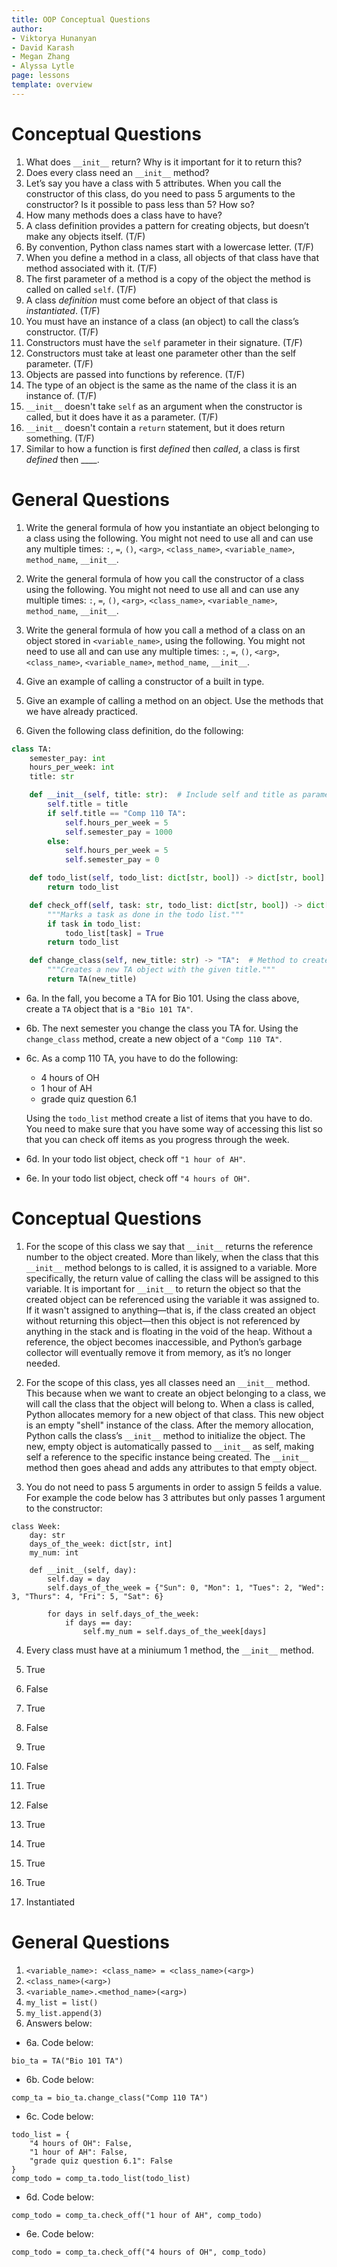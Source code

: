 ```yaml
---
title: OOP Conceptual Questions
author:
- Viktorya Hunanyan
- David Karash
- Megan Zhang
- Alyssa Lytle
page: lessons
template: overview
---
```


# Conceptual Questions
1. What does `__init__` return? Why is it important for it to return this? 
2. Does every class need an `__init__` method? 
3. Let’s say you have a class with 5 attributes. When you call the constructor of this class, do you need to pass 5 arguments to the constructor? Is it possible to pass less than 5? How so? 
4. How many methods does a class have to have? 
5. A class definition provides a pattern for creating objects, but doesn’t make any objects itself. (T/F)
6. By convention, Python class names start with a lowercase letter. (T/F)
7. When you define a method in a class, all objects of that class have that method associated with it. (T/F)
8. The first parameter of a method is a copy of the object the method is called on called `self`. (T/F)
9. A class *definition* must come before an object of that class is *instantiated*. (T/F)
10. You must have an instance of a class (an object) to call the class’s constructor. (T/F)
11. Constructors must have the `self` parameter in their signature. (T/F)
12. Constructors must take at least one parameter other than the self parameter. (T/F)
13. Objects are passed into functions by reference. (T/F)
14. The type of an object is the same as the name of the class it is an instance of. (T/F)
15. `__init__` doesn't take `self` as an argument when the constructor is called, but it does have it as a parameter. (T/F)
16. `__init__` doesn't contain a `return` statement, but it does return something. (T/F)
17. Similar to how a function is first *defined* then *called*, a class is first *defined* then ____.

# General Questions

1. Write the general formula of how you instantiate an object belonging to a class using the following. You might not need to use all and can use any multiple times: `:`, `=`, `()`, `<arg>`, `<class_name>`, `<variable_name>`,  `method_name`, `__init__`. 

2. Write the general formula of how you call the constructor of a class using the following. You might not need to use all and can use any multiple times: `:`, `=`, `()`, `<arg>`, `<class_name>`, `<variable_name>`, `method_name`, `__init__`.  

3. Write the general formula of how you call a method of a class on an object stored in `<variable_name>`, using the following. You might not need to use all and can use any multiple times: `:`, `=`, `()`, `<arg>`, `<class_name>`, `<variable_name>`, `method_name`, `__init__`. 

4. Give an example of calling a constructor of a built in type.

5. Give an example of calling a method on an object. Use the methods that we have already practiced. 

6. Given the following class definition, do the following: 

```python
class TA:
    semester_pay: int
    hours_per_week: int
    title: str

    def __init__(self, title: str):  # Include self and title as parameters
        self.title = title
        if self.title == "Comp 110 TA":
            self.hours_per_week = 5
            self.semester_pay = 1000
        else:
            self.hours_per_week = 5
            self.semester_pay = 0

    def todo_list(self, todo_list: dict[str, bool]) -> dict[str, bool]:  # Define type hints for todo_list
        return todo_list

    def check_off(self, task: str, todo_list: dict[str, bool]) -> dict[str, bool]:  # Complete the check_off method
        """Marks a task as done in the todo list."""
        if task in todo_list:
            todo_list[task] = True
        return todo_list

    def change_class(self, new_title: str) -> "TA":  # Method to create a new TA instance
        """Creates a new TA object with the given title."""
        return TA(new_title)
```

- 6a. In the fall, you become a TA for Bio 101. Using the class above, create a `TA` object that is a `"Bio 101 TA"`. 
- 6b. The next semester you change the class you TA for. Using the `change_class` method, create a new object of a `"Comp 110 TA"`. 
- 6c. As a comp 110 TA, you have to do the following: 
    - 4 hours of OH
    - 1 hour of AH
    - grade quiz question 6.1

    Using the `todo_list` method create a list of items that you have to do. You need to make sure that you have some way of accessing this list so that you can check off items as you progress through the week. 

- 6d. In your todo list object, check off `"1 hour of AH"`. 
- 6e. In your todo list object, check off `"4 hours of OH"`. 

# Conceptual Questions
1. For the scope of this class we say that `__init__` returns the reference number to the object created. More than likely, when the class that this `__init__` method belongs to is called, it is assigned to a variable. More specifically, the return value of calling the class will be assigned to this variable. It is important for `__init__` to return the object so that the created object can be referenced using the variable it was assigned to. If it wasn't assigned to anything—that is, if the class created an object without returning this object—then this object is not referenced by anything in the stack and is floating in the void of the heap. Without a reference, the object becomes inaccessible, and Python’s garbage collector will eventually remove it from memory, as it’s no longer needed.

2. For the scope of this class, yes all classes need an `__init__` method. This because when we want to create an object belonging to a class, we will call the class that the object will belong to. When a class is called, Python allocates memory for a new object of that class. This new object is an empty "shell" instance of the class. After the memory allocation, Python calls the class’s `__init__` method to initialize the object. The new, empty object is automatically passed to `__init__` as self, making self a reference to the specific instance being created. The `__init__` method then goes ahead and adds any attributes to that empty object. 

3. You do not need to pass 5 arguments in order to assign 5 feilds a value. For example the code below has 3 attributes but only passes 1 argument to the constructor: 

```
class Week: 
    day: str
    days_of_the_week: dict[str, int]
    my_num: int

    def __init__(self, day): 
        self.day = day 
        self.days_of_the_week = {"Sun": 0, "Mon": 1, "Tues": 2, "Wed": 3, "Thurs": 4, "Fri": 5, "Sat": 6}

        for days in self.days_of_the_week: 
            if days == day: 
                self.my_num = self.days_of_the_week[days]
```

4. Every class must have at a miniumum 1 method, the `__init__` method. 

5. True
6. False
7. True
8. False
9. True
10. False
11. True
12. False
13. True
14. True
15. True
16. True
17. Instantiated

# General Questions

1. ```<variable_name>: <class_name> = <class_name>(<arg>)```
2. ```<class_name>(<arg>)```
3. ```<variable_name>.<method_name>(<arg>)```
4. ```my_list = list()```
5. ```my_list.append(3)```
6. Answers below: 
- 6a. Code below: 
```
bio_ta = TA("Bio 101 TA")
```
- 6b. Code below: 
```
comp_ta = bio_ta.change_class("Comp 110 TA")
```
- 6c. Code below: 

```
todo_list = {
    "4 hours of OH": False,
    "1 hour of AH": False,
    "grade quiz question 6.1": False
}
comp_todo = comp_ta.todo_list(todo_list)
```
- 6d. Code below: 

```
comp_todo = comp_ta.check_off("1 hour of AH", comp_todo)
```

- 6e. Code below: 

```
comp_todo = comp_ta.check_off("4 hours of OH", comp_todo)
```





